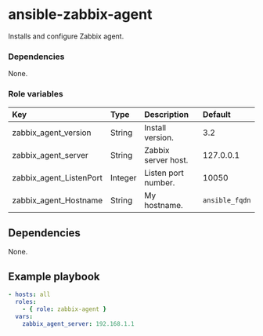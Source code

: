 # ansible-zabbix-agent
Installs and configure Zabbix agent.

### Dependencies
None.

### Role variables
|Key|Type|Description|Default|
|:--|:---|:----------|:------|
|zabbix_agent_version|String|Install version.|3.2|
|zabbix_agent_server|String|Zabbix server host.|127.0.0.1|
|zabbix_agent_ListenPort|Integer|Listen port number.|10050|
|zabbix_agent_Hostname|String|My hostname.|`ansible_fqdn`|

## Dependencies
None.

## Example playbook

```yaml
- hosts: all
  roles:
    - { role: zabbix-agent }
  vars:
    zabbix_agent_server: 192.168.1.1

```
